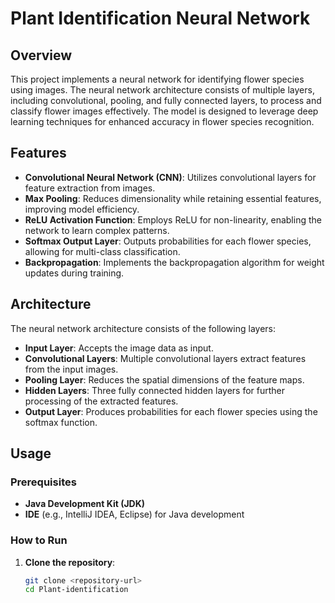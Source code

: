 # Plant Identification Neural Network

## Overview

This project implements a neural network for identifying flower species using images. The neural network architecture consists of multiple layers, including convolutional, pooling, and fully connected layers, to process and classify flower images effectively. The model is designed to leverage deep learning techniques for enhanced accuracy in flower species recognition.

## Features

- **Convolutional Neural Network (CNN)**: Utilizes convolutional layers for feature extraction from images.
- **Max Pooling**: Reduces dimensionality while retaining essential features, improving model efficiency.
- **ReLU Activation Function**: Employs ReLU for non-linearity, enabling the network to learn complex patterns.
- **Softmax Output Layer**: Outputs probabilities for each flower species, allowing for multi-class classification.
- **Backpropagation**: Implements the backpropagation algorithm for weight updates during training.

## Architecture

The neural network architecture consists of the following layers:

- **Input Layer**: Accepts the image data as input.
- **Convolutional Layers**: Multiple convolutional layers extract features from the input images.
- **Pooling Layer**: Reduces the spatial dimensions of the feature maps.
- **Hidden Layers**: Three fully connected hidden layers for further processing of the extracted features.
- **Output Layer**: Produces probabilities for each flower species using the softmax function.

## Usage

### Prerequisites

- **Java Development Kit (JDK)**
- **IDE** (e.g., IntelliJ IDEA, Eclipse) for Java development

### How to Run

1. **Clone the repository**:

   ```bash
   git clone <repository-url>
   cd Plant-identification
